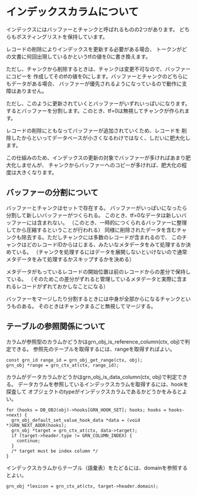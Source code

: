 # インデックスカラムについて

インデックスにはバッファーとチャンクと呼ばれるものの2つがあります。
どちらもポスティングリストを保持しています。

レコードの削除によりインデックスを更新する必要がある場合、
トークンがどの文書に何回出現しているかというtfの値を0に書き換えます。

ただし、チャンクから削除するときは、チャンクは変更不可なので、バッファーにコピーを
作成してそのtfの値を0にします。バッファーとチャンクのどちらにもデータがある場合、
バッファーが優先されるようになっているので動作に支障はありません。

ただし、このように更新されていくとバッファーがいずれいっぱいになります。
するとバッファーを分割します。このとき、tf=0は無視してチャンクが作られます。

レコードの削除にともなってバッファーが追加されていくため、レコードを
削除したからといってデータベースが小さくなるわけではなく、しだいに肥大化します。

この仕組みのため、インデックスの更新の対象でバッファーが多ければあまり肥大化しませんが、
チャンクからバッファーへのコピーが多ければ、肥大化の程度は大きくなります。

## バッファーの分割について

バッファーとチャンクはセットで存在する。
バッファーがいっぱいになったら分割して新しいバッファーがつくられる。
このとき、tf=0なデータは新しいバッファーには含まれない。
（このとき、一時的につくられるバッファーに整理してから圧縮するということが行われる）
同様に削除されたデータを含むチャンクも除去する。ただしチャンクには多数のレコードが含まれるので、
このチャンクはどのレコードIDからはじまる、みたいなメタデータをみて処理するか決めている。
（チャンクを処理するにはデータを展開しないといけないので通常メタデータをみて処理するかスキップするかを決める）

メタデータがもっているレコードの開始位置は前のレコードからの差分で保持している。
（そのためこの差分がずれると管理しているメタデータと実際に含まれるレコードがずれておかしなことになる）

バッファーをマージしたり分割するときには中身が全部からになるチャンクというものある。
そのときはチャンクまるごと無視してマージする。

## テーブルの参照関係について


カラムが参照型のカラムかどうかはgrn_obj_is_reference_column(ctx, obj)で判定できる。
参照先のテーブルを取得するには、rangeを取得すればよい。

```
const grn_id range_id = grn_obj_get_range(ctx, obj);
grn_obj *range = grn_ctx_at(ctx, range_id);
```

カラムがデータカラムかどうかはgrn_obj_is_data_column(ctx, obj)で判定できる。
データカラムを参照しているインデックスカラムを取得するには、hookを探査して
オブジェクトのtypeがインデックスカラムであるかどうかをみるとよい。

```
for (hooks = DB_OBJ(obj)->hooks[GRN_HOOK_SET]; hooks; hooks = hooks->next) {
  grn_obj_default_set_value_hook_data *data = (void *)GRN_NEXT_ADDR(hooks);
  grn_obj *target = grn_ctx_at(ctx, data->target);
  if (target->header.type != GRN_COLUMN_INDEX) {
    continue;
  }
  /* target must be index column */
}
```

インデックスカラムからテーブル（語彙表）をたどるには、domainを参照するとよい。

```
grn_obj *lexicon = grn_ctx_at(ctx, target->header.domain);
```


